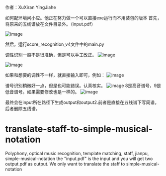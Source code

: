 作者：XuXiran YingJiahe

如何配环境问小应。他正在努力做一个可以直接exe运行而不用装包的版本
首先，将原来的五线谱放在文件目录外。（input.pdf）

![image](https://github.com/xuxiran/translate-staff-to-simple-musical-notation/assets/48015859/993b270f-4fa3-4681-92ec-57ca08be6d4c)

然后，运行score_recognition_v4文件中的main.py

调性识别一般不是很准确，但是可以手工改正。
![image](https://github.com/xuxiran/translate-staff-to-simple-musical-notation/assets/48015859/d3942552-a038-47eb-9981-65222f30ac94)

![image](https://github.com/xuxiran/translate-staff-to-simple-musical-notation/assets/48015859/17f00619-efe9-43e5-9e5d-0572b9f34854)

如果和想要的调性不一样，就直接输入即可，例如：
![image](https://github.com/xuxiran/translate-staff-to-simple-musical-notation/assets/48015859/2517bfd2-b1fd-4660-8a77-8214438c03d3)



谱号识别稍微好一点，但是也可能错误。认真核实。
![image](https://github.com/xuxiran/translate-staff-to-simple-musical-notation/assets/48015859/2f46b10b-5a36-4491-bca8-07fd4832cf35)
8是高音谱号，9是低音谱号。如果需要修改也是一样的。
![image](https://github.com/xuxiran/translate-staff-to-simple-musical-notation/assets/48015859/d4e6ba36-c94e-437f-9a15-685101cd5bfc)


最终会在input所在路径下生成output和output2.前者是直接在五线谱下写简谱。后者删除五线谱。

# translate-staff-to-simple-musical-notation
Polyphony, optical music recognition, template matching, staff, jianpu, simple-musical-notation
the "input.pdf" is the input and you will get two output.pdf as output.
We only want to translate the staff to simple-musical-notation
